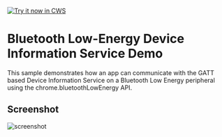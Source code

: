 <a target="_blank" href="https://chrome.google.com/webstore/detail/dblimghcclaakknbpajckcamddhjaaai">![Try it now in CWS](https://raw.github.com/GoogleChrome/chrome-app-samples/master/tryitnowbutton.png "Click here to install this sample from the Chrome Web Store")</a>


Bluetooth Low-Energy Device Information Service Demo
====================================================

This sample demonstrates how an app can communicate with the GATT based Device
Information Service on a Bluetooth Low Energy peripheral using the
chrome.bluetoothLowEnergy API.


## Screenshot
![screenshot](/samples/bluetooth-samples/device-info-demo/assets/screenshot_1280_800.png)
